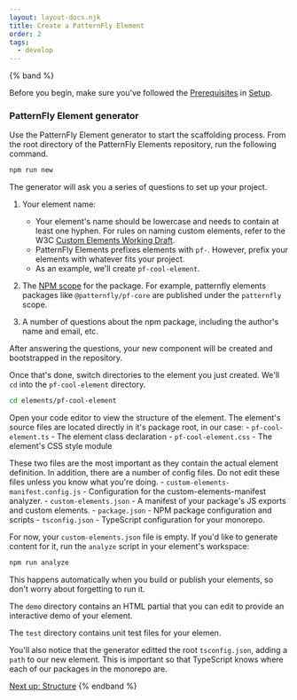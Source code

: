 ```yaml
---
layout: layout-docs.njk
title: Create a PatternFly Element
order: 2
tags:
  - develop
---
```


{% band %}

  Before you begin, make sure you've followed the 
  [Prerequisites](/docs/develop/setup#prerequisites) in 
  [Setup](/docs/develop/setup).

  <h3>PatternFly Element generator</h3>

  Use the PatternFly Element generator to start the scaffolding process. From 
  the root directory of the PatternFly Elements  repository, run the following 
  command.

  ```bash
  npm run new
  ```

  The generator will ask you a series of questions to set up your project.

  1.  Your element name:
      - Your element's name should be lowercase and needs to contain at least 
        one hyphen. For rules on naming custom elements, refer to the W3C 
        [Custom Elements Working 
        Draft](https://www.w3.org/TR/custom-elements/#valid-custom-element-name).
      - PatternFly Elements prefixes elements with `pf-`. However, prefix your 
        elements with whatever fits your project.
      - As an example, we'll create `pf-cool-element`.

  1. The [NPM scope](https://docs.npmjs.com/cli/v6/using-npm/scope) for the 
  package. For example, patternfly elements packages like `@patternfly/pf-core` 
  are published under the `patternfly` scope.

  1. A number of questions about the npm package, including the author's name 
  and email, etc.

  After answering the questions, your new component will be created and 
  bootstrapped in the repository.

  Once that's done, switch directories to the element you just created. We'll 
  `cd` into the `pf-cool-element` directory.

  ```bash
  cd elements/pf-cool-element
  ```

  Open your code editor to view the structure of the element.
  The element's source files are located directly in it's package root, in our 
  case:
    - `pf-cool-element.ts` - The element class declaration
    - `pf-cool-element.css` - The element's CSS style module

  These two files are the most important as they contain the actual element 
  definition. In addition, there are a number of config files. Do not edit these files 
  unless you know what you're doing.
    - `custom-elements-manifest.config.js` - Configuration for the 
      custom-elements-manifest analyzer.
    - `custom-elements.json` - A manifest of your package's JS exports and 
      custom elements.
    - `package.json` - NPM package configuration and scripts
    - `tsconfig.json` - TypeScript configuration for your monorepo.

  For now, your `custom-elements.json` file is empty. If you'd like to generate 
  content for it, run the `analyze` script in your element's workspace:

  ```bash
  npm run analyze
  ```

  This happens automatically when you build or publish your elements, so don't 
  worry about forgetting to run it.

  The `demo` directory contains an HTML partial that you can edit to provide an 
  interactive demo of your element.

  The `test` directory contains unit test files for your elemen.

  You'll also notice that the generator editted the root `tsconfig.json`, adding 
  a `path` to our new element.
  This is important so that TypeScript knows where each of our packages in the 
  monorepo are.

  <a class="cta" href="../structure">Next up: Structure</a>
{% endband %}
